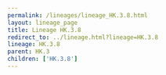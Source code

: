 ```yaml
---
permalink: /lineages/lineage_HK.3.8.html
layout: lineage_page
title: Lineage HK.3.8
redirect_to: ../lineage.html?lineage=HK.3.8
lineage: HK.3.8
parent: HK.3
children: ['HK.3.8']
---
```

